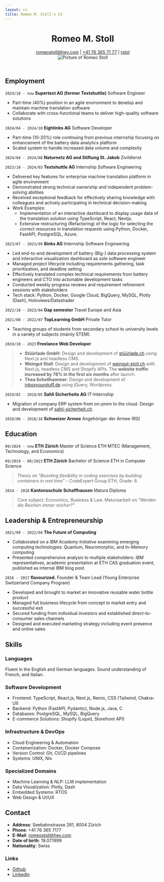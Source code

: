 ```yaml
---
layout: cv
title: Romeo M. Stoll's CV
---
```


<header>
  <div>
    <h1>Romeo M. Stoll</h1>
    <div id="webaddress">
      <a href="mailto:romeostoll@hey.com">romeostoll@hey.com</a>
 | <a href="tel:+41763657177">+41 76 365 71 77</a>
 | <i class="fa fa-github"></i> <a href="https://github.com/rstol">rstol</a>
  </div>
  </div>
  <img src="/md-cv/assets/BewerbungsfotoSeite2022.jpg" alt="Picture of Romeo Stoll" id="profile-picture">
</header>

<!-- ## Currently
I’m a Computer Science student at ETH Zürich shortly before graduation and looking to work as a software developer skillfully realizing ideas. I enjoy finding solutions that make hard problems seem simple by using effective abstractions.
In the fall of 2022, I took a gap semester to fulfill my dream of traveling the world for 6 months. This has taught me many life skills as flexibility, negotiation, self-sufficiency, and improvisation. -->

## Employment

`2024/10 - now`
**Supertext AG (former Textshuttle)** Software Engineer

- Part-time (40%) position in an agile environment to develop and maintain machine translation software
- Collaborate with cross-functional teams to deliver high-quality software solutions

`2024/04 - 2024/10`
**Eightinks AG** Software Developer

- Part-time (10-20%) role continuing from previous internship focusing on enhancement of the battery data analytics platform
- Scaled system to handle increased data volume and complexity

`2024/04 - 2024/08`
**Naturnetz AG and Stiftung St. Jakob** Zivildienst

`2023/10 - 2024/03`
**Textshuttle AG** Internship Software Engineering

- Delivered key features for enterprise machine translation platform in agile environment
- Demonstrated strong technical ownership and independent problem-solving abilities
- Received exceptional feedback for effectively sharing knowledge with colleagues and actively participating in technical decision-making
- Work Examples:
  - Implementation of an interactive dashboard to display usage data of the translation solution using TypeScript, React, Nextjs.
  - Extensive restructuring (Refactoring) of the logic for selecting the correct resources in translation requests using Python, Docker, FastAPI, PostgreSQL, Azure.

`2023/07 - 2023/09`
**8inks AG** Internship Software Engineering

- Led end-to-end development of battery (Big-) data processing system and interactive visualization dashboard as sole software engineer
- Managed project lifecycle including requirements gathering, task prioritization, and deadline setting
- Effectively translated complex technical requirements from battery engineers and CTO into actionable development tasks
- Conducted weekly progress reviews and requirement refinement sessions with stakeholders
- Tech stack: Python, Docker, Google Cloud, BigQuery, MySQL, Plotly (Dash), Holoviews/Datashader

`2022/10 - 2023/04`
**Gap semester** Travel Europe and Asia

`2021/08 - 2022/07`
**TopLearning GmbH** Private Tutor

- Teaching groups of students from secondary school to university levels in a variety of subjects (mainly STEM).

`2019/10 - 2023`
**Freelance Web Developer**

> - **Stüürlade GmbH**: Design and development of [stüürlade.ch](https://stüürlade.ch) using Next.js and headless CMS.
> - **Weingut Stoll**: Design and development of [weingut-stoll.ch](https://weingut-stoll.ch) with Next.js, headless CMS and Shopify APIs. The **website traffic increased by 78% in the first six months** after launch.
> - **Thea Schellhammer**: Design and development of [inboxyourstuff.de](https://inboxyourstuff.de) using jQuery, Wordpress.

`2019/02 - 2019/05`
**Sahli Sicherheits AG** IT-Internship

- Migration of company ERP system from on-prem to the cloud. Design and development of [sahli-sicherheit.ch](https://sahli-sicherheit.ch).

`2018/06 - 2018/10`
**Schweizer Armee** Angehöriger der Armee (RS)

## Education

`09/2024 - now`
**ETH Zürich** Master of Science ETH MTEC (Management, Technology, and Economics)

`09/2019 - 08/2023`
**ETH Zürich** Bachelor of Science ETH in Computer Science

> Thesis on _"Boosting flexibility in coding exercises by building containers in real time"_ – CodeExpert Group ETH, Grade: 6.

`2014 - 2018`
**Kantonsschule Schaffhausen** Matura Diploma

> Core subject: Economics, Business & Law. Maturaarbeit on _"Werden die Reichen immer reicher?"_

## Leadership & Entrepreneurship

`2021/09 - 2022/04`
**The Future of Computing**

- Collaborated on a _IBM Academy Initiative_ examining emerging computing technologies: Quantum, Neuromorphic, and In-Memory computing
- Presented comprehensive analysis to multiple stakeholders: _IBM_ representatives, academic presentation at ETH CAS graduation event, published as internal IBM blog post.

`2016 - 2017`
**flavourized.** Founder & Team Lead (Young Enterprise Switzerland Company Program)

- Developed and brought to market an innovative reusable water bottle product
- Managed full business lifecycle from concept to market entry and successful exit
- Secured funding from individual investors and established direct-to-consumer sales channels
- Designed and executed marketing strategy including event presence and online sales

## Skills

### Languages

Fluent in the English and German languages. Sound understanding of French, and Italian.

### Software Development

  <ul class="two-column-list">
    <li>Frontend: TypeScript, React.js, Next.js, Remix, CSS (Tailwind, Chakra-UI)</li>
    <li>Backend: Python (FastAPI, Pydantic), Node.js, Java, C</li>
    <li>Databases: PostgreSQL, MySQL, BigQuery</li>
    <li>E-commerce Solutions: Shopify (Liquid, Storefront API)</li>
  </ul>
  
### Infrastructure & DevOps
  <ul class="two-column-list">
    <li>Cloud Engineering & Automation</li>
    <li>Containerization: Docker, Docker Compose</li>
    <li>Version Control: Git, CI/CD pipelines</li>
    <li>Systems: UNIX, Nix</li>
  </ul>
  
### Specialized Domains
  <ul class="two-column-list">
    <li>Machine Learning & NLP: LLM implementation</li>
    <li>Data Visualization: Plotly, Dash</li>
    <li>Embedded Systems: RTOS</li>
    <li>Web Design & UI/UX</li>
  </ul>

## Contact

<ul class="two-column-list">
<li><strong>Address</strong>: Seebahnstrasse 261, 8004 Zürich</li>
<li><strong>Phone</strong>: +41 76 365 7177</li>
<li><strong>E-Mail</strong>: <a href="mailto:romeostoll@hey.com">romeostoll@hey.com</a></li>
<li><strong>Date of birth</strong>: 19.07.1999</li>
<li><strong>Nationality</strong>: Swiss</li>
</ul>

### Links

<!-- fa is fontawesome, ai are academicons -->
<ul class="two-column-list">
<li><i class="fa fa-github"></i> <a href="http://github.com/rstol">Github</a></li>
<li><i class="fa fa-linkedin"></i> <a href="https://www.linkedin.com/in/romeo-stoll-276238171">LinkedIn</a></li>
</ul>

<!-- ### References

Available on request. -->

<!-- ### Footer

Last updated: May 2023 -->
